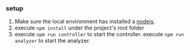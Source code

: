### setup
1. Make sure the local environment has installed a [nodejs](https://nodejs.org/en/).
2. execute `npm install` under the project's root folder
3. execute `npm run controller` to start the controller.
   execute `npm run analyzer` to start the analyzer.